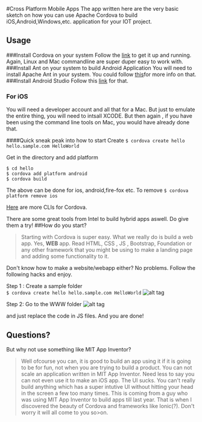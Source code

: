 #Cross Platform Mobile Apps
The app written here are the very basic sketch on how you can use Apache Cordova to build iOS,Android,Windows,etc. application for your IOT project.

## Usage
###Install Cordova on your system
Follow the [link](http://cordova.apache.org/docs/en/5.0.0/guide_cli_index.md.html) to get it up and running.
Again, Linux and Mac commandline are super duper easy to work with.
###Install Ant on your system to build Android Application
You will need to install Apache Ant in your system. You could follow [this](http://ant.apache.org/)for more info on that.
###Install Android Studio
Follow this [link](https://developer.android.com/sdk/index.html) for that.
### For iOS
You will need a developer account and all that for a Mac. But just to emulate the entire thing, you will need to intsall XCODE. But then again , if you have been using the command line tools on Mac, you would have already done that.

####Quick sneak peak into how to start
Create `$ cordova create hello hello.sample.com HelloWorld`

Get in the directory and add platform
```
$ cd hello
$ cordova add platform android 
$ cordova build 
```
The above can be done for ios, android,fire-fox etc. To remove `$ cordova platform remove ios`

[Here](https://cordova.apache.org/docs/en/4.0.0/guide_cli_index.md.html) are more CLIs for Cordova.

There are some great tools from Intel to build hybrid apps aswell. Do give them a try!
##How do you start?
>Starting with Cordova is super easy. What we really do is build a web app. Yes, <b>WEB</b> app. Read HTML, CSS , JS , Bootstrap, Foundation or any other framework that you might be using to make a landing page and adding some functionality to it.
>

Don't know how to make a website/webapp either? No problems. Follow the following hacks and enjoy.

Step 1 : Create a sample folder  
 `$ cordova create hello hello.sample.com HelloWorld` 
 ![alt tag](https://github.com/rishibhatnagar1/IntelMakerIOTBoilerPlate/tree/master/images/cordova1)
 
Step 2: Go to the WWW folder
![alt tag](https://github.com/rishibhatnagar1/IntelMakerIOTBoilerPlate/tree/master/images/cordova2)

and just replace the code in JS files. And you are done!

## Questions?
But why not use something like MIT App Inventor?
>Well ofcourse you can, it is good to build an app using it if it is going to be for fun, not when you are trying to build a product. You can not scale an application written in MIT App Inventor.
Need less to say you can not even use it to make an iOS app. The UI sucks. You can't really build anything which has a super intutive UI without hitting your head in the screen a few too many times.
This is coming from a guy who was using MIT App Inventor to build apps till last year. That is when I discovered the beauty of Cordova and frameworks like Ionic(?). Don't worry it will all come to you so>on.
